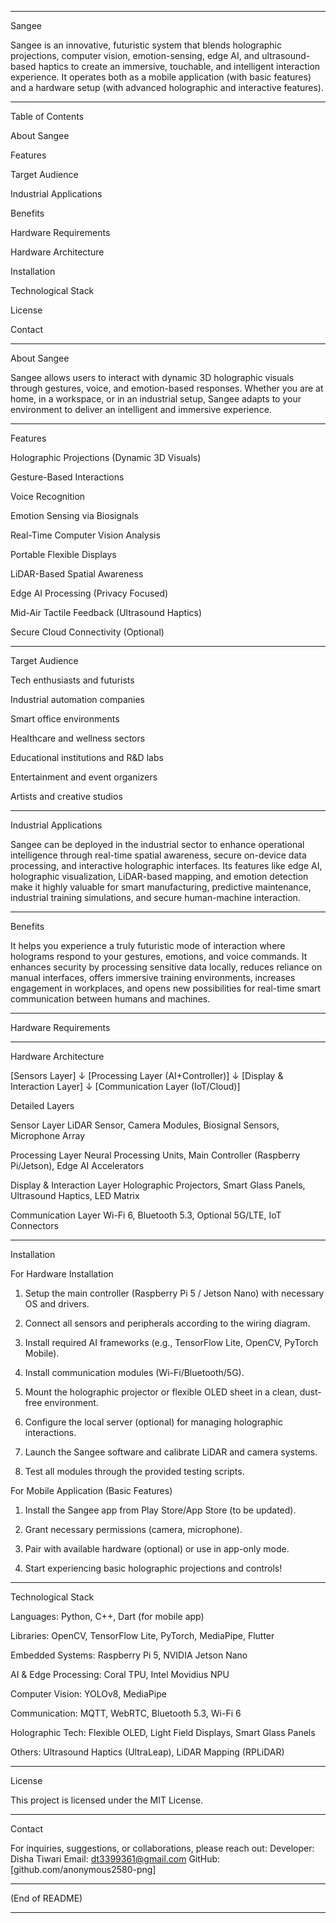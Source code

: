 


---

Sangee

Sangee is an innovative, futuristic system that blends holographic projections, computer vision, emotion-sensing, edge AI, and ultrasound-based haptics to create an immersive, touchable, and intelligent interaction experience.
It operates both as a mobile application (with basic features) and a hardware setup (with advanced holographic and interactive features).


---

Table of Contents

About Sangee

Features

Target Audience

Industrial Applications

Benefits

Hardware Requirements

Hardware Architecture

Installation

Technological Stack

License

Contact



---

About Sangee

Sangee allows users to interact with dynamic 3D holographic visuals through gestures, voice, and emotion-based responses.
Whether you are at home, in a workspace, or in an industrial setup, Sangee adapts to your environment to deliver an intelligent and immersive experience.


---

Features

Holographic Projections (Dynamic 3D Visuals)

Gesture-Based Interactions

Voice Recognition

Emotion Sensing via Biosignals

Real-Time Computer Vision Analysis

Portable Flexible Displays

LiDAR-Based Spatial Awareness

Edge AI Processing (Privacy Focused)

Mid-Air Tactile Feedback (Ultrasound Haptics)

Secure Cloud Connectivity (Optional)



---

Target Audience

Tech enthusiasts and futurists

Industrial automation companies

Smart office environments

Healthcare and wellness sectors

Educational institutions and R&D labs

Entertainment and event organizers

Artists and creative studios



---

Industrial Applications

Sangee can be deployed in the industrial sector to enhance operational intelligence through real-time spatial awareness, secure on-device data processing, and interactive holographic interfaces.
Its features like edge AI, holographic visualization, LiDAR-based mapping, and emotion detection make it highly valuable for smart manufacturing, predictive maintenance, industrial training simulations, and secure human-machine interaction.


---

Benefits

It helps you experience a truly futuristic mode of interaction where holograms respond to your gestures, emotions, and voice commands.
It enhances security by processing sensitive data locally, reduces reliance on manual interfaces, offers immersive training environments, increases engagement in workplaces, and opens new possibilities for real-time smart communication between humans and machines.


---

Hardware Requirements


---

Hardware Architecture

[Sensors Layer]
     ↓
[Processing Layer (AI+Controller)]
     ↓
[Display & Interaction Layer]
     ↓
[Communication Layer (IoT/Cloud)]

Detailed Layers

Sensor Layer
LiDAR Sensor, Camera Modules, Biosignal Sensors, Microphone Array

Processing Layer
Neural Processing Units, Main Controller (Raspberry Pi/Jetson), Edge AI Accelerators

Display & Interaction Layer
Holographic Projectors, Smart Glass Panels, Ultrasound Haptics, LED Matrix

Communication Layer
Wi-Fi 6, Bluetooth 5.3, Optional 5G/LTE, IoT Connectors



---

Installation

For Hardware Installation

1. Setup the main controller (Raspberry Pi 5 / Jetson Nano) with necessary OS and drivers.


2. Connect all sensors and peripherals according to the wiring diagram.


3. Install required AI frameworks (e.g., TensorFlow Lite, OpenCV, PyTorch Mobile).


4. Install communication modules (Wi-Fi/Bluetooth/5G).


5. Mount the holographic projector or flexible OLED sheet in a clean, dust-free environment.


6. Configure the local server (optional) for managing holographic interactions.


7. Launch the Sangee software and calibrate LiDAR and camera systems.


8. Test all modules through the provided testing scripts.



For Mobile Application (Basic Features)

1. Install the Sangee app from Play Store/App Store (to be updated).


2. Grant necessary permissions (camera, microphone).


3. Pair with available hardware (optional) or use in app-only mode.


4. Start experiencing basic holographic projections and controls!




---

Technological Stack

Languages: Python, C++, Dart (for mobile app)

Libraries: OpenCV, TensorFlow Lite, PyTorch, MediaPipe, Flutter

Embedded Systems: Raspberry Pi 5, NVIDIA Jetson Nano

AI & Edge Processing: Coral TPU, Intel Movidius NPU

Computer Vision: YOLOv8, MediaPipe

Communication: MQTT, WebRTC, Bluetooth 5.3, Wi-Fi 6

Holographic Tech: Flexible OLED, Light Field Displays, Smart Glass Panels

Others: Ultrasound Haptics (UltraLeap), LiDAR Mapping (RPLiDAR)



---

License

This project is licensed under the MIT License.


---

Contact

For inquiries, suggestions, or collaborations, please reach out:
Developer: Disha Tiwari 
Email: dt3399361@gmail.com
GitHub: [github.com/anonymous2580-png]


---



(End of README)


---

